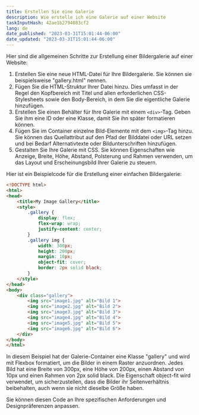 ```yaml
---
title: Erstellen Sie eine Galerie
description: Wie erstelle ich eine Galerie auf einer Website
taskInputHash: 42ae1b2794083cf2
lang: de
date_published: "2023-03-31T15:01:44-06:00"
date_updated: "2023-03-31T15:01:44-06:00"
---
```

Hier sind die allgemeinen Schritte zur Erstellung einer Bildergalerie auf einer Website:
1. Erstellen Sie eine neue HTML-Datei für Ihre Bildergalerie. Sie können sie beispielsweise "gallery.html" nennen.
2. Fügen Sie die HTML-Struktur Ihrer Datei hinzu. Dies umfasst in der Regel den Kopfbereich mit Titel und allen erforderlichen CSS-Stylesheets sowie den Body-Bereich, in dem Sie die eigentliche Galerie hinzufügen.
3. Erstellen Sie einen Behälter für Ihre Galerie mit einem `<div>`-Tag. Geben Sie ihm eine ID oder eine Klasse, damit Sie ihn später formatieren können.
4. Fügen Sie im Container einzelne Bild-Elemente mit dem `<img>`-Tag hinzu. Sie können das Quellattribut auf den Pfad der Bilddatei oder URL setzen und bei Bedarf Alternativtexte oder Bildunterschriften hinzufügen.
5. Gestalten Sie Ihre Galerie mit CSS. Sie können Eigenschaften wie Anzeige, Breite, Höhe, Abstand, Polsterung und Rahmen verwenden, um das Layout und Erscheinungsbild Ihrer Galerie zu steuern.

Hier ist ein Beispielcode für die Erstellung einer einfachen Bildergalerie:

```html
<!DOCTYPE html>
<html>
<head>
	<title>My Image Gallery</title>
	<style>
		.gallery {
			display: flex;
			flex-wrap: wrap;
			justify-content: center;
		}
		.gallery img {
			width: 300px;
			height: 200px;
			margin: 10px;
			object-fit: cover;
			border: 2px solid black;
		}
	</style>
</head>
<body>
	<div class="gallery">
		<img src="image1.jpg" alt="Bild 1">
		<img src="image2.jpg" alt="Bild 2">
		<img src="image3.jpg" alt="Bild 3">
		<img src="image4.jpg" alt="Bild 4">
		<img src="image5.jpg" alt="Bild 5">
		<img src="image6.jpg" alt="Bild 6">
	</div>
</body>
</html>
```



In diesem Beispiel hat der Galerie-Container eine Klasse "gallery" und wird mit Flexbox formatiert, um die Bilder in einem Raster anzuordnen. Jedes Bild hat eine Breite von 300px, eine Höhe von 200px, einen Abstand von 10px und einen Rahmen von 2px solid black. Die Eigenschaft object-fit wird verwendet, um sicherzustellen, dass die Bilder ihr Seitenverhältnis beibehalten, auch wenn sie nicht dieselbe Größe haben.

Sie können diesen Code an Ihre spezifischen Anforderungen und Designpräferenzen anpassen.
